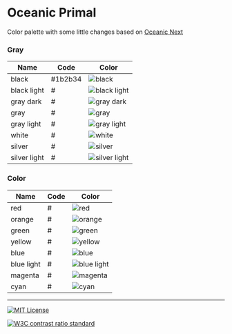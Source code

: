 # Oceanic Primal

Color palette with some little changes based on [Oceanic Next](https://github.com/voronianski/oceanic-next-color-scheme)

### Gray

| Name         | Code    | Color |
| -------------|---------| ------|
| black        | #1b2b34 | ![black](http://www.colorhexa.com/1b2b34.png) |
| black light  | #       | ![black light](http://www.colorhexa.com/343d46.png) |
| gray dark    | #       | ![gray dark](http://www.colorhexa.com/4f5b66.png) |
| gray         | #       | ![gray](http://www.colorhexa.com/65737e.png) |
| gray light   | #       | ![gray light](http://www.colorhexa.com/a7adba.png) |
| white        | #       | ![white](http://www.colorhexa.com/c0c5ce.png) |
| silver       | #       | ![silver](http://www.colorhexa.com/cdd3de.png) |
| silver light | #       | ![silver light](http://www.colorhexa.com/d8dee9.png) |

### Color

| Name       | Code    | Color                                              |
| -----------|---------| ---------------------------------------------------|
| red        | #       | ![red](http://www.colorhexa.com/ec5f67.png) |
| orange     | #       | ![orange](http://www.colorhexa.com/f99157.png) |
| green      | #       | ![green](http://www.colorhexa.com/99c794.png) |
| yellow     | #       | ![yellow](http://www.colorhexa.com/fac863.png) |
| blue       | #       | ![blue](http://www.colorhexa.com/6699cc.png) |
| blue light | #       | ![blue light](http://www.colorhexa.com/bcdaf7.png) |
| magenta    | #       | ![magenta](http://www.colorhexa.com/c594c5.png) |
| cyan       | #       | ![cyan](http://www.colorhexa.com/62b3b2.png) |

--- 

[![MIT License](https://img.shields.io/badge/license-MIT-a31f34.svg?style=flat-square)](https://opensource.org/licenses/MIT)

[![W3C contrast ratio standard](https://img.shields.io/badge/meets%20standard-4.5%3A1%20readability%20contrast-005a9c.svg?style=flat-square)](https://www.w3.org/TR/UNDERSTANDING-WCAG20/visual-audio-contrast-contrast.html)

